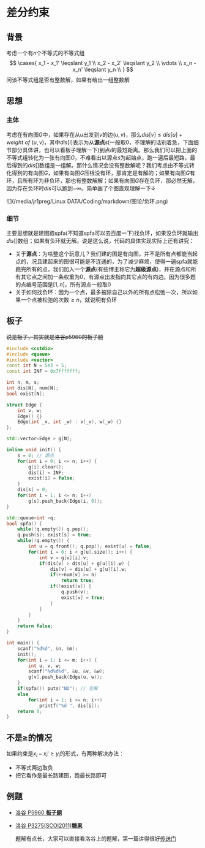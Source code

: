 # 差分约束

## 背景

考虑一个有$n$个不等式的不等式组
$$
\cases{
x_1 - x_1' \leqslant y_1 \\
x_2 - x_2' \leqslant y_2 \\
\vdots \\
x_n - x_n' \leqslant y_n \\
}
$$
问该不等式组是否有整数解，如果有给出一组整数解

## 思想

### 主体

考虑在有向图$G$中，如果存在从$u$出发到$v$的边$(u,v)$，那么$dis[v] \leqslant dis[u] + weight\ of\ (u,v)$，其中$dis[i]$表示为从**源点**$s$(一般取0，不理解的话别着急，下面细节部分具体讲，也可以看板子理解一下)到点$i$的最短距离。那么我们可以把上面的不等式组转化为一张有向图$G$，不难看出以源点$s$为起始点，跑一遍后最短路，最后得到的$dis[]$数组是一组解。那什么情况会没有整数解呢？我们考虑由不等式转化得到的有向图$G$，如果有向图$G$压根没有环，那肯定是有解的；如果有向图$G$有环，且所有环为非负环，那也有整数解解；如果有向图$G$存在负环，那必然无解，因为存在负环时$dis$可以跑到$-\infty$。简单画了个图直观理解一下$\downarrow$

![](/media/jr1preg/Linux DATA/Coding/markdown/图论/负环.png)

### 细节

主要思想就是建图跑spfa(不知道spfa可以去百度一下)找负环，如果没负环就输出$dis[]$数组；如果有负环就无解。说是这么说，代码的具体实现实际上还有讲究：

- 关于**源点**：为啥整这个玩意儿？我们建的图是有向图，并不是所有点都能当起点的，况且建起来的图很可能是不连通的，为了减少麻烦，使得一遍spfa就能跑完所有的点，我们加入一个**源点**(有些博主称它为**超级源点**)，并在源点和所有其它点之间加一条权重为0，有源点出发指向其它点的有向边。因为很多题的点编号范围是$[1,n]$，所有源点一般取0
- 关于如何找负环：因为一个点，最多被除自己以外的所有点松弛一次，所以如果一个点被松弛的次数$\geqslant n$，就说明有负环

## 板子

~~说是板子，其实就是洛谷p5960的板子题~~

```cpp
#include <cstdio>
#include <queue>
#include <vector>
const int N = 5e3 + 5;
const int INF = 0x7fffffff;

int n, m, s;
int dis[N], num[N];
bool exist[N];

struct Edge {
    int v, w;
    Edge() {}
    Edge(int _v, int _w) : v(_v), w(_w) {}
};

std::vector<Edge > g[N];

inline void init() {
    s = 0; // 源点
    for(int i = 0; i <= n; i++) {
        g[i].clear();
        dis[i] = INF;
        exist[i] = false;
    }
    dis[s] = 0;
    for(int i = 1; i <= n; i++)
        g[s].push_back(Edge(i, 0));
}

std::queue<int >q;
bool spfa() {
    while(!q.empty()) q.pop();
    q.push(s); exist[s] = true;
    while(!q.empty()) {
        int u = q.front(); q.pop(); exist[u] = false;
        for(int i = 0; i < g[u].size(); i++) {
            int v = g[u][i].v;
            if(dis[v] > dis[u] + g[u][i].w) {
                dis[v] = dis[u] + g[u][i].w;
                if(++num[v] >= n)
                    return true;
                if(!exist[v]) {
                    q.push(v);
                    exist[v] = true;
                }
            }
        }
    }
    return false;
}

int main() {
    scanf("%d%d", &n, &m);
    init();
    for(int i = 1; i <= m; i++) {
        int u, v, w;
        scanf("%d%d%d", &u, &v, &w);
        g[v].push_back(Edge(u, w));
    }
    if(spfa()) puts("NO"); // 无解
    else
        for(int i = 1; i <= n; i++)
            printf("%d ", dis[i]);
    return 0;
}
```

## 不是$\geq$的情况

如果约束是$x_i-x_i' \geq y_i$的形式，有两种解决办法：

- 不等式两边取负
- 把它看作是最长路建图，跑最长路即可

## 例题

- [洛谷 P5960 **板子题**](https://www.luogu.com.cn/problem/P5960)

- [洛谷 P3275(SCOI2011)**糖果**](https://www.luogu.com.cn/problem/P3275)

    题解有点长，大家可以直接看洛谷上的题解，第一篇讲得很好[传送门](https://www.luogu.com.cn/problemnew/solution/P3275)